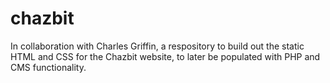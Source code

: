# chazbit
In collaboration with Charles Griffin, a respository to build out the static HTML and CSS for the Chazbit website, to later be populated with PHP and CMS functionality.

